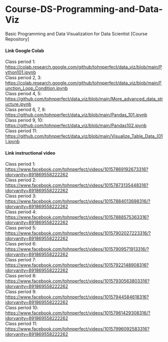 # Course-DS-Programming-and-Data-Viz
Basic Programming and Data Visualization for Data Scientist [Course Repository]

#### Link Google Colab ####

Class period 1: https://colab.research.google.com/github/tohnperfect/data_viz/blob/main/Python101.ipynb<br />
Class period 2, 3: https://colab.research.google.com/github/tohnperfect/data_viz/blob/main/Function_Loop_Condition.ipynb<br />
Class period 4, 5: https://github.com/tohnperfect/data_viz/blob/main/More_advanced_data_structure.ipynb<br />
Class period 6, 7, 8: https://github.com/tohnperfect/data_viz/blob/main/Pandas_101.ipynb<br />
Class period 9, 10: https://github.com/tohnperfect/data_viz/blob/main/Pandas102.ipynb<br />
Class period 11: https://github.com/tohnperfect/data_viz/blob/main/Visualize_Table_Data_(01).ipynb

#### Link instructional video ####

Class period 1: https://www.facebook.com/tohnperfect/videos/10157869192673316?idorvanity=891869558222262<br />
Class period 2: https://www.facebook.com/tohnperfect/videos/10157873135448316?idorvanity=891869558222262<br />
Class period 3: https://www.facebook.com/tohnperfect/videos/10157884013698316/?idorvanity=891869558222262<br />
Class period 4: https://www.facebook.com/tohnperfect/videos/10157888575363316?idorvanity=891869558222262<br />
Class period 5: https://www.facebook.com/tohnperfect/videos/10157902027223316/?idorvanity=891869558222262<br />
Class period 6: https://www.facebook.com/tohnperfect/videos/10157909571913316/?idorvanity=891869558222262<br />
Class period 7: https://www.facebook.com/tohnperfect/videos/10157922148908316?idorvanity=891869558222262<br />
Class period 8: https://www.facebook.com/tohnperfect/videos/10157930563803316?idorvanity=891869558222262<br />
Class period 9: https://www.facebook.com/tohnperfect/videos/10157944584618316?idorvanity=891869558222262<br />
Class period 10: https://www.facebook.com/tohnperfect/videos/10157961429308316/?idorvanity=891869558222262<br />
Class period 11: https://www.facebook.com/tohnperfect/videos/10157996092583316?idorvanity=891869558222262<br />